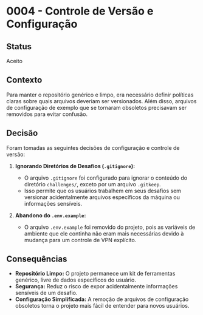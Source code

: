 # 0004 - Controle de Versão e Configuração

## Status
Aceito

## Contexto
Para manter o repositório genérico e limpo, era necessário definir políticas claras sobre quais arquivos deveriam ser versionados. Além disso, arquivos de configuração de exemplo que se tornaram obsoletos precisavam ser removidos para evitar confusão.

## Decisão
Foram tomadas as seguintes decisões de configuração e controle de versão:

1.  **Ignorando Diretórios de Desafios (`.gitignore`):**
    *   O arquivo `.gitignore` foi configurado para ignorar o conteúdo do diretório `challenges/`, exceto por um arquivo `.gitkeep`.
    *   Isso permite que os usuários trabalhem em seus desafios sem versionar acidentalmente arquivos específicos da máquina ou informações sensíveis.

2.  **Abandono do `.env.example`:**
    *   O arquivo `.env.example` foi removido do projeto, pois as variáveis de ambiente que ele continha não eram mais necessárias devido à mudança para um controle de VPN explícito.

## Consequências
- **Repositório Limpo:** O projeto permanece um kit de ferramentas genérico, livre de dados específicos do usuário.
- **Segurança:** Reduz o risco de expor acidentalmente informações sensíveis de um desafio.
- **Configuração Simplificada:** A remoção de arquivos de configuração obsoletos torna o projeto mais fácil de entender para novos usuários.
